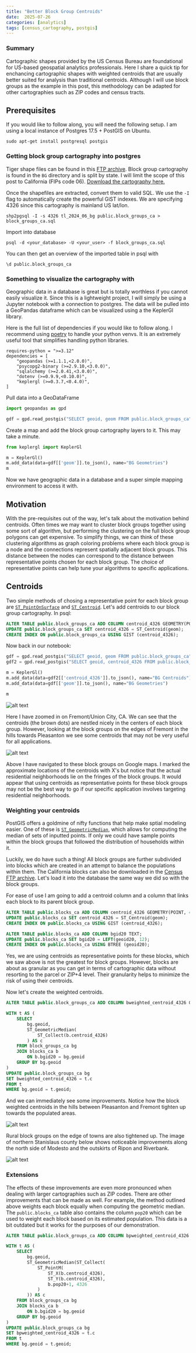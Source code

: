 ```yaml
---
title: "Better Block Group Centroids"
date:  2025-07-26
categories: [analytics]
tags: [census_cartography, postgis]
---
```


### Summary

Cartographic shapes provided by the US Census Bureau are foundational for US-based geospatial analytics professionals. Here I share a quick tip for enchancing cartographic shapes with weighted centroids that are usually better suited for analysis than traditional centroids. Although I will use block groups as the example in this post, this methodology can be adapted for other cartographies such as ZIP codes and census tracts.

## Prerequisites
If you would like to follow along, you will need the following setup. I am using a local instance of Postgres 17.5 + PostGIS on Ubuntu.

`sudo apt-get install postgresql postgis`

### Getting block group cartography into postgres

Tiger shape files can be found in this [FTP archive](https://www2.census.gov/geo/tiger/TIGER2024/). Block group cartography is found in the `BG` directory and is split by state. I will limit the scope of this post to California (FIPs code 06). [Download the cartography here.](https://www2.census.gov/geo/tiger/TIGER2024/BG/tl_2024_06_bg.zip) 

Once the shapefiles are extracted, convert them to valid SQL. We use the `-I` flag to automatically create the powerful GiST indexes. We are specifying 4326 since this cartography is mainland US lat/lon.

`shp2pgsql -I -s 4326 tl_2024_06_bg public.block_groups_ca > block_groups_ca.sql`

Import into database

`psql -d <your_database> -U <your_user> -f block_groups_ca.sql`

You can then get an overview of the imported table in psql with

`\d public.block_groups_ca`

### Something to visualize the cartography with

Geographic data in a database is great but is totally worthless if you cannot easily visualize it. Since this is a lightweight project, I will simply be using a Jupyter notebook with a connection to postgres. The data will be pulled into a GeoPandas dataframe which can be visualized using a the KeplerGl library.

Here is the full list of dependencies if you would like to follow along. I recommend using [poetry](https://python-poetry.org/) to handle your python venvs. It is an extremely useful tool that simplifies handling python libraries.

```
requires-python = ">=3.12"
dependencies = [
    "geopandas (>=1.1.1,<2.0.0)",
    "psycopg2-binary (>=2.9.10,<3.0.0)",
    "sqlalchemy (>=2.0.41,<3.0.0)",
    "dotenv (>=0.9.9,<0.10.0)",
    "keplergl (>=0.3.7,<0.4.0)",
]
```

Pull data into a GeoDataFrame
```python
import geopandas as gpd

gdf = gpd.read_postgis("SELECT geoid, geom FROM public.block_groups_ca", engine, geom_col='geom')
```

Create a map and add the block group cartography layers to it. This may take a minute.

```python
from keplergl import KeplerGl

m = KeplerGl()
m.add_data(data=gdf[['geom']].to_json(), name="BG Geometries")
m
```

Now we have geographic data in a database and a super simple mapping environment to access it with.

## Motivation 

With the pre-requisites out of the way, let's talk about the motivation behind centroids. Often times we may want to cluster block groups together using some sort of algorithm, but performing the clustering on the full block group polygons can get expensive. To simplify things, we can think of these clustering algorithms as graph coloring problems where each block group is a node and the connections represent spatially adjacent block groups. This distance between the nodes can correspond to the distance between representative points chosen for each block group. The choice of representative points can help tune your algorithms to specific applications.

## Centroids

Two simple methods of chosing a representative point for each block group are [`ST_PointOnSurface`](https://postgis.net/docs/ST_PointOnSurface.html) and [`ST_Centroid`](https://postgis.net/docs/ST_Centroid.html). Let's add centroids to our block group cartography. In psql:

```sql
ALTER TABLE public.block_groups_ca ADD COLUMN centroid_4326 GEOMETRY(POINT, 4326);
UPDATE public.block_groups_ca SET centroid_4326 = ST_Centroid(geom);
CREATE INDEX ON public.block_groups_ca USING GIST (centroid_4326);
```

Now back in our notebook:

```python
gdf = gpd.read_postgis("SELECT geoid, geom FROM public.block_groups_ca", engine, geom_col='geom')
gdf2 = gpd.read_postgis("SELECT geoid, centroid_4326 FROM public.block_groups_ca", engine, geom_col='centroid_4326')

m = KeplerGl()
m.add_data(data=gdf2[['centroid_4326']].to_json(), name="BG Centroids")
m.add_data(data=gdf[['geom']].to_json(), name="BG Geometries")

m
```

![alt text](assets/posts/better-bgs/BGs%20with%20Centroids.png)

Here I have zoomed in on Fremont/Union City, CA. We can see that the centroids (the brown dots) are nestled nicely in the centers of each block group. However, looking at the block groups on the edges of Fremont in the hills towards Pleasanton we see some centroids that may not be very useful for all applications.

![alt text](assets/posts/better-bgs/centroids%20gmaps.png)

Above I have navigated to these block groups on Google maps. I marked the approximate locations of the centroids with X's but notice that the actual residential neighborhoods lie on the fringes of the block groups. It would appear that using centroids as representative points for these block groups may not be the best way to go if our specific application involves targeting residential neighborhoods.

### Weighting your centroids

PostGIS offers a goldmine of nifty functions that help make sptial modeling easier. One of these is [`ST_GeometricMedian`](https://postgis.net/docs/ST_GeometricMedian.html), which allows for computing the median of sets of inputted points. If only we could have sample points within the block groups that followed the distribution of households within it.

Luckily, we do have such a thing! All block groups are further subdivided into blocks which are created in an attempt to balance the populations within them. The California blocks can also be downloaded in the [Census FTP archive](https://www2.census.gov/geo/tiger/TIGER2020/TABBLOCK20/tl_2020_06_tabblock20.zip). Let's load it into the database the same way we did so with the block groups.

For ease of use I am going to add a centroid column and a column that links each block to its parent block group.

```sql
ALTER TABLE public.blocks_ca ADD COLUMN centroid_4326 GEOMETRY(POINT, 4326);
UPDATE public.blocks_ca SET centroid_4326 = ST_Centroid(geom);
CREATE INDEX ON public.blocks_ca USING GIST (centroid_4326);

ALTER TABLE public.blocks_ca ADD COLUMN bgid20 TEXT;
UPDATE public.blocks_ca SET bgid20 = LEFT(geoid20, 12);
CREATE INDEX ON public.blocks_ca USING BTREE (geoid20);
```
Yes, we are using centroids as representative points for these blocks, which we saw above is not the greatest for block groups. However, blocks are about as granular as you can get in terms of cartographic data without resorting to the parcel or ZIP+4 level. Their granularity helps to minimize the risk of using their centroids.

Now let's create the weighted centroids.
```sql
ALTER TABLE public.block_groups_ca ADD COLUMN bweighted_centroid_4326 GEOMETRY(POINT, 4326);

WITH t AS (
    SELECT
        bg.geoid,
        ST_GeometricMedian(
            ST_Collect(b.centroid_4326)
        ) AS c
    FROM block_groups_ca bg
    JOIN blocks_ca b
        ON b.bgid20 = bg.geoid
    GROUP BY bg.geoid
)
UPDATE public.block_groups_ca bg
SET bweighted_centroid_4326 = t.c
FROM t
WHERE bg.geoid = t.geoid;
```

And we can immediately see some improvements. Notice how the block weighted centroids in the hills between Pleasanton and Fremont tighten up towards the populated areas.

![alt text](assets/posts/better-bgs/BWCs.png)

Rural block groups on the edge of towns are also tightened up. The image of northern Stanislaus county below shows noticeable improvements along the north side of Modesto and the outskirts of Ripon and Riverbank.

![alt text](assets/posts/better-bgs/NModesto.png)

### Extensions

The effects of these improvements are even more pronounced when dealing with larger cartographies such as ZIP codes. There are other improvements that can be made as well. For example, the method outlined above weights each block equally when computing the geometric median. The `public.blocks_ca` table also contains the column `pop20` which can be used to weight each block based on its estimated population. This data is a bit outdated but it works for the purposes of our demonstration.

```sql
ALTER TABLE public.block_groups_ca ADD COLUMN bpweighted_centroid_4326 GEOMETRY(POINT, 4326);

WITH t AS (
    SELECT
        bg.geoid,
        ST_GeometricMedian(ST_Collect(
            ST_PointM(
                ST_X(b.centroid_4326),
                ST_Y(b.centroid_4326),
                b.pop20+1, 4326
            )
        )) AS c
    FROM block_groups_ca bg
    JOIN blocks_ca b
        ON b.bgid20 = bg.geoid
    GROUP BY bg.geoid
)
UPDATE public.block_groups_ca bg
SET bpweighted_centroid_4326 = t.c
FROM t
WHERE bg.geoid = t.geoid;
```

